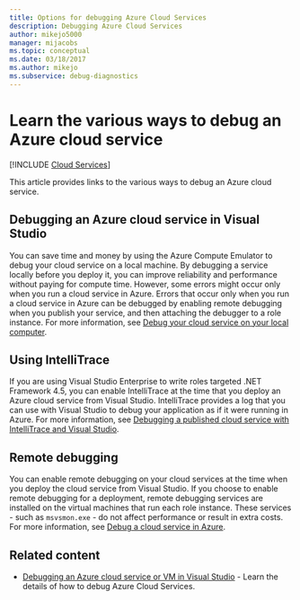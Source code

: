 ```yaml
---
title: Options for debugging Azure Cloud Services
description: Debugging Azure Cloud Services
author: mikejo5000
manager: mijacobs
ms.topic: conceptual
ms.date: 03/18/2017
ms.author: mikejo
ms.subservice: debug-diagnostics
---
```


# Learn the various ways to debug an Azure cloud service

 [!INCLUDE [Cloud Services](./includes/cloud-services-legacy.md)]

This article provides links to the various ways to debug an Azure cloud service.

## Debugging an Azure cloud service in Visual Studio

You can save time and money by using the Azure Compute Emulator to debug your cloud service on a local machine. By debugging a service locally before you deploy it, you can improve reliability and performance without paying for compute time. However, some errors might occur only when you run a cloud service in Azure. Errors that occur only when you run a cloud service in Azure can be debugged by enabling remote debugging when you publish your service, and then attaching the debugger to a role instance. For more information, see [Debug your cloud service on your local computer](vs-azure-tools-debug-cloud-services-virtual-machines.md#debug-your-cloud-service-on-your-local-computer).

## Using IntelliTrace

If you are using Visual Studio Enterprise to write roles targeted .NET Framework 4.5, you can enable IntelliTrace at the time that you deploy an Azure cloud service from Visual Studio. IntelliTrace provides a log that you can use with Visual Studio to debug your application as if it were running in Azure. For more information, see [Debugging a published cloud service with IntelliTrace and Visual Studio](vs-azure-tools-intellitrace-debug-published-cloud-services.md).

## Remote debugging

You can enable remote debugging on your cloud services at the time when you deploy the cloud service from Visual Studio. If you choose to enable remote debugging for a deployment, remote debugging services are installed on the virtual machines that run each role instance. These services - such as `msvsmon.exe` - do not affect performance or result in extra costs. For more information, see [Debug a cloud service in Azure](vs-azure-tools-debug-cloud-services-virtual-machines.md#debug-a-cloud-service-in-azure).

## Related content

- [Debugging an Azure cloud service or VM in Visual Studio](./vs-azure-tools-debug-cloud-services-virtual-machines.md) - Learn the details of how to debug Azure Cloud Services.

